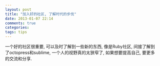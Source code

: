 ```yaml
---
layout: post
title: "加入好的社区, 了解时代的步伐"
date: 2013-01-07 22:14
comments: true
categories: 
tags: tips
---
```


一个好的社区很重要, 可以及时了解到一些新的东西, 像是Ruby社区, 间接了解到了octopress和sublime, 一个人的视野真的太狭窄了, 如果想要提高自己, 要更多的交流和分享.